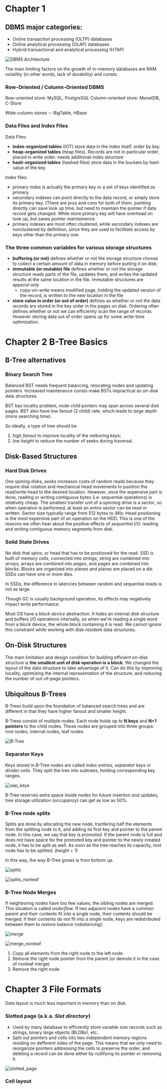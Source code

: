 # Chapter 1

## DBMS major categories: 
- Online transaction processing (OLTP) databases
- Online analytical processing (OLAP) databases
- Hybrid transactional and analytical processing (HTAP)

![DBMS Architecture](image/DBMS_architecture.png)

The main limiting factors on the growth of in-memory databases are RAM volatility (in other words, lack of durability) and consts. 

### Row-Oriented / Column-Oriented DBMS
Row-oriented store: MySQL, PostgreSQL
Column-oriented store: MonetDB, C-Store

Wide-column stores -- BigTable, HBase

### Data Files and Index Files
Data Files:
- **index-organized tables** (IOT) store data in the index itself. order by key.
- **heap-organized tables** (heap files). Records are not in particular order, placed in write order. needs additional index structure
- **hash-organized tables** (hashed files) store data in the buckets by hash value of the key.

Index files:
- primary index is actually the primary key or a set of keys identified as primary. 
- secondary indexes can point directly to the data record, or simply store its primary key. (There are pros and cons for both of them. pointing directly can save look up time, but need to maintain the pointer if data record gets changed. While store primary key will have overhead on look up, but saves pointer maintainence. 
- primary indexes are most often clustered, while secondary indexes are nonclustered by definition, since they are used to facilitate access by keys other than the primary one. 

### The three common variables for various storage structures
- **buffering (or not)** defines whether or not the storage structure choose to collect a certain amount of data in memory before putting it on disk;
- **immutable (or mutable) file** defines whether or not the storage structure reads parts of the file, updates them, and writes the updated results at the same location in the file. Immutable structures are *append-only*
  - *copy-on-write* means modified page, holding the updated version of the record, is written to the new location in the file
- **store value in order (or out of order)** defines as whether or not the data records are stored in the key order in the pages on disk. Ordering often defines whether or not we can efficiently scan the range of records. However storing data out of order opens up for some write-time optimization.


# Chapter 2 B-Tree Basics

## B-Tree alternatives

### Binary Search Tree
Balanced BST needs frequent balancing, relocating nodes and updating pointers. Increased maintenance consts make BSTs impractical as on-disk data structures.

BST has locality problem, node child ponters may span across several disk pages. 
BST also have low fanout (2 child) rate, which leads to large depth (more searching time).

So ideally, a type of tree should be 
1. *high fanout* to improve locality of the neiboring keys;
2. *low height* to reduce the number of seeks during traversal.

## Disk-Based Structures

### Hard Disk Drives 
One spining disks, *seeks* increases costs of random reads because they require disk rotation and mechanical head movements to position the read/write head to the desired location. However, once the expensive part is done, reading or writing contiguous bytes (i.e. sequential operations) is relatively cheap.
The smallest transfer unit of a spinning drive is a *sector*, so when operation is performed, at least an entire sector can be read or written. Sector size typically range from 512 bytes to 4Kb.
Head positioning is the most expensive part of an operation on the HDD. This is one of the reasons we often hear about the positive effects of *sequential I/O*: reading and writing contiguous memory segments from disk.

### Solid State Drives
No disk that spins, or head that has to be positioned for the read. SSD is built of *memory cells*, connected into *strings*, string are combined into *arrays*, arrays are combined into *pages*, and pages are combined into *blocks*. Blocks are organized into planes and planes are placed on a *die*. SSDs can have one or more dies.

In SSDs, the difference in latencies between random and sequential reads is not as large. 

Though GC is usually background operation, its effects may negatively impact write performance.

Most OS have a *block device* abstraction. It hides an internal disk structure and buffers I/O operations internally, so when we're reading a single word from a block device, the whole block containing it is read. We cannot ignore this constraint while working with disk-resident data structures.

## On-Disk Structures
The main limitation and design condition for building efficient on-disk structure is **the smallest unit of disk operation is a block**. We changed the layout of the data structure to take advantage of it.
Can do this by improving locality, optimizing the internal representation of the structure, and reducing the number of out-of-page pointers.

## Ubiquitous B-Trees
B-Trees build upon the foundation of balanced search trees and are different in that they have higher fanout and smaller height.

B-Trees consist of multiple nodes. Each node holds up to **N keys** and **N+1 pointers** to the child nodes. These nodes are grouped into three groups: root nodes, internal nodes, leaf nodes.

![B-Tree](image/B-Tree.png)

### Separator Keys
Keys stored in B-Tree nodes are called *index entries, separator keys* or *divider cells*. They split the tree into subtrees, holding corresponding key ranges. 

![sep_keys](image/separator_keys.png)

B-Tree reserves extra space inside nodes for future insertion and updates, tree storage utilization (*occupancy*) can get as low as 50%.

### B-Tree node splits
Splits are done by allocating the new node, tranfering half the elements from the splitting node to it, and adding its first key and pointer to the parent node. In this case, we say that key is *promoted*. If the parent node is full and does not have space for the promoted key and pointer to the newly created node, it has to be split as well. As soon as the tree reaches its capacity, root node has to be splitted. (height + 1)

In this way, the way B-Tree grows is from bottom up.

![splits](image/node_splits.png)

![splits_nonleaf](image/node_splits_noleaf.png)


### B-Tree Node Merges
If neighboring nodes have too few values, the sibling nodes are merged. This situation is called *underflow*. 
If two adjacent nodes have a common parent and their contents fit into a single node, their contents should be merged; if their contents do not fit into a single node, keys are redistributed between them to restore balance (*rebalancing*).

![merge](image/nodes_merge.png)

![merge_nonleaf](image/nodes_merge_noleaf.png)

1. Copy all elements from the right node to the left node.
2. Remove the right node pointer from the parent (or demote it in the case of nonleaf merge)
3. Remove the right node.

# Chapter 3 File Formats

Data layout is much less important in memory than on disk. 

### Slotted page (a.k.a. *Slot directory*)
- Used by many database to efficiently store variable size records such as strings, binary large objects (BLOBs), etc..
- Split out pointers and cells into two independent memory regions residing on defferent sides of the page. This means that we only need to reorganize pointers addressing the cells to preserve the order, and deleting a record can be done either by nullifying its pointer or removing it. 

![slotted_page](image/slotted_page.png)

### Cell layout

